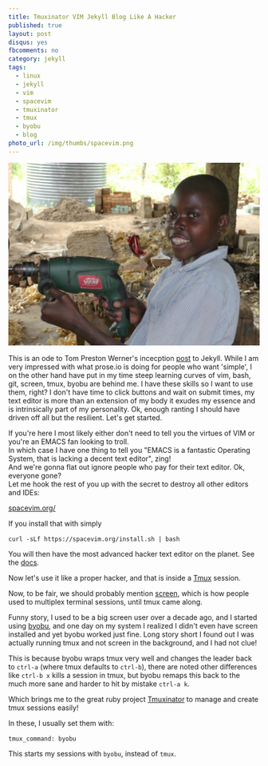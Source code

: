 ```yaml
---
title: Tmuxinator VIM Jekyll Blog Like A Hacker
published: true
layout: post
disqus: yes
fbcomments: no
category: jekyll
tags: 
  - linux
  - jekyll
  - vim
  - spacevim
  - tmuxinator
  - tmux
  - byobu
  - blog
photo_url: /img/thumbs/spacevim.png
---
```


![](/img/vim_drill_small.jpeg)

This is an ode to Tom Preston Werner's incecption [post](http://tom.preston-werner.com/2008/11/17/blogging-like-a-hacker.html) to Jekyll.
While I am very impressed with what prose.io is doing for people who want 'simple', I on the other hand have put in my time
steep learning curves of vim, bash, git, screen, tmux, byobu are behind me. I have these skills so I want to use them, right?
I don't have time to click buttons and wait on submit times, my text editor is more than an extension of my body it exudes my essence
and is intrinsically part of my personality.  Ok, enough ranting I should have driven off all but the resilient.  Let's get started.

If you're here I most likely either don't need to tell you the virtues of VIM or you're an EMACS fan looking to troll.  
In which case I have one thing to tell you "EMACS is a fantastic Operating System, that is lacking a decent text editor",  zing!  
And we're gonna flat out ignore people who pay for their text editor.  Ok, everyone gone?  
Let me hook the rest of you up with the secret to destroy all other editors and IDEs:

[spacevim.org/](http://spacevim.org/)

If you install that with simply

```
curl -sLf https://spacevim.org/install.sh | bash
```

You will then have the most advanced hacker text editor on the planet. See the [docs](https://spacevim.org/documentation/).

Now let's use it like a proper hacker, and that is inside a [Tmux](https://github.com/tmux/tmux/wiki) session.

Now, to be fair, we should probably mention [screen](https://linuxize.com/post/how-to-use-linux-screen/), which is how people used to multiplex terminal sessions, until tmux came along.

Funny story, I used to be a big screen user over a decade ago, and I started using [byobu](https://linuxize.com/post/how-to-use-linux-screen/), and one day on my system I realized I didn't even have screen installed and yet byobu worked just fine.  Long story short I found out I was actually running tmux and not screen in the background, and I had not clue!

This is because byobu wraps tmux very well and changes the leader back to `ctrl-a` (where tmux defaults to `ctrl-b`), there are noted other differences like `ctrl-b x` kills a session in tmux, but byobu remaps this back to the much more sane and harder to hit by mistake `ctrl-a k`.

Which brings me to the great ruby project [Tmuxinator](https://github.com/tmuxinator/tmuxinator) to manage and create tmux sessions easily! 

In these, I usually set them with:

```
tmux_command: byobu
```

This starts my sessions with `byobu`, instead of `tmux`.

